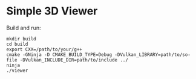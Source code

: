 # Simple 3D Viewer

Build and run:
```
mkdir build
cd build
export CXX=/path/to/your/g++
cmake -GNinja -D CMAKE_BUILD_TYPE=Debug -DVulkan_LIBRARY=path/to/so-file -DVulkan_INCLUDE_DIR=path/to/include ../
ninja
./viewer
```
